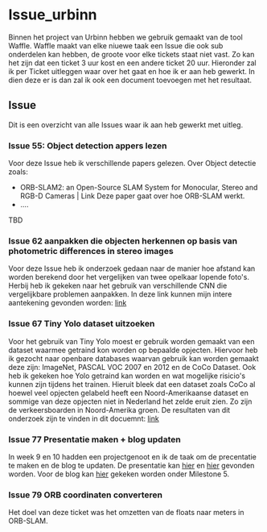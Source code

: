 # Issue_urbinn
Binnen het project van Urbinn hebben we gebruik gemaakt van de tool Waffle. 
Waffle maakt van elke niuewe taak een Issue die ook sub onderdelen kan hebben, de groote voor elke tickets staat niet vast. Zo kan het zijn dat een ticket 3 uur kost en een andere ticket 20 uur. Hieronder zal ik per Ticket uitleggen waar over het gaat en hoe ik er aan heb gewerkt. In dien deze er is dan zal ik ook een document toevoegen met het resultaat. 

## Issue
Dit is een overzicht van alle Issues waar ik aan heb gewerkt met uitleg.

### Issue 55: Object detection appers lezen
Voor deze Issue heb ik verschillende papers gelezen. Over Object detectie zoals:
- ORB-SLAM2: an Open-Source SLAM System for Monocular, Stereo and RGB-D Cameras | Link 
Deze paper gaat over hoe ORB-SLAM werkt.
- ....

TBD


### Issue 62 aanpakken die objecten herkennen op basis van photometric differences in stereo images
Voor deze Issue heb ik onderzoek gedaan naar de manier hoe afstand kan worden berekend door het vergelijken van twee opelkaar lopende foto's. Herbij heb ik gekeken naar het gebruik van verschillende CNN die vergelijkbare problemen aanpakken. In deze link kunnen mijn intere aantekening gevonden worden: [link](Issue_62/Issue_62-photometric_differences_in_stereo_images.pdf)

### Issue 67 Tiny Yolo dataset uitzoeken
Voor het gebruik van Tiny Yolo moest er gebruik worden gemaakt van een dataset waarmee getraind kon worden op bepaalde opjecten. Hiervoor heb ik gezocht naar openbare databases waarvan gebruik kan worden gemaakt deze zijn: ImageNet, PASCAL VOC 2007 en 2012 en de CoCo Dataset. Ook heb ik gekeken hoe Yolo getraind kan worden en wat mogelijke risicio's kunnen zijn tijdens het trainen. Hieruit bleek dat een dataset zoals CoCo al hoewel veel opjecten gelabeld heeft een Noord-Amerikaanse dataset en sommige van deze opjecten niet in Nederland het zelde eruit zien. Zo zijn de verkeersboarden in Noord-Amerika groen.  De resultaten van dit onderzoek zijn te vinden in dit docuemnt: [link](Issue_67/Issue_67-Tiny_YOLO_datasets.pdf)

### Issue 77 Presentatie maken + blog updaten
In week 9 en 10 hadden een projectgenoot en ik de taak om de precentatie te maken en de blog te updaten. 
De presentatie kan [hier](...) en [hier](...) gevonden worden. Voor de blog kan [hier](https://kb74.github.io/urbinn/) gekeken worden onder Milestone 5.

### Issue 79 ORB coordinaten converteren
Het doel van deze ticket was het omzetten van de floats naar meters in ORB-SLAM. 


